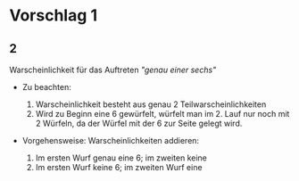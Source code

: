 # Vorschlag 1

## 2
Warscheinlichkeit für das Auftreten *"genau einer sechs"*
- Zu beachten:
  1. Warscheinlichkeit besteht aus genau 2 Teilwarscheinlichkeiten
  2. Wird zu Beginn eine 6 gewürfelt, würfelt man im 2. Lauf nur noch mit 2 Würfeln, da der Würfel mit der 6 zur Seite gelegt wird.


- Vorgehensweise: Warscheinlichkeiten addieren:
  1. Im ersten Wurf genau eine 6; im zweiten keine
  2. Im ersten Wurf keine 6; im zweiten Wurf eine
